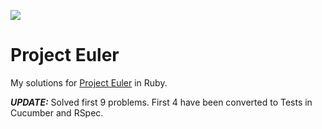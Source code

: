 [<img src="https://travis-ci.org/cmullinsTU/project-euler.png">](https://travis-ci.org/cmullinsTU/treebook)

Project Euler
=============

My solutions for [Project Euler](http://www.projecteuler.net) in Ruby.

***UPDATE:*** Solved first 9 problems. First 4 have been converted to 
Tests in Cucumber and RSpec.
